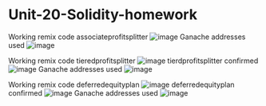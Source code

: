 # Unit-20-Solidity-homework

Working remix code associateprofitsplitter
![image](https://user-images.githubusercontent.com/71101118/111882313-5be31400-898b-11eb-813a-5c588746ac53.png)
Ganache addresses used
![image](https://user-images.githubusercontent.com/71101118/111882414-cdbb5d80-898b-11eb-9cde-6c68db09ad16.png)

Working remix code tieredprofitsplitter
![image](https://user-images.githubusercontent.com/71101118/112158451-8ec11e00-8bbe-11eb-91fe-e91ac7ae716c.png)
tierdprofitsplitter confirmed
![image](https://user-images.githubusercontent.com/71101118/112158594-b3b59100-8bbe-11eb-96c5-55fd92815e69.png)
Ganache addresses used
![image](https://user-images.githubusercontent.com/71101118/112158720-d051c900-8bbe-11eb-9f6d-544b27c482b2.png)

Working remix code deferredequityplan
![image](https://user-images.githubusercontent.com/71101118/112237485-28b5b480-8c19-11eb-89e0-ce0527aed597.png)
deferredequityplan confirmed
![image](https://user-images.githubusercontent.com/71101118/112237555-497e0a00-8c19-11eb-9860-bbc5ad8221c5.png)
Ganache addresses used
![image](https://user-images.githubusercontent.com/71101118/112237595-60246100-8c19-11eb-9faf-2932d8bb90e3.png)
